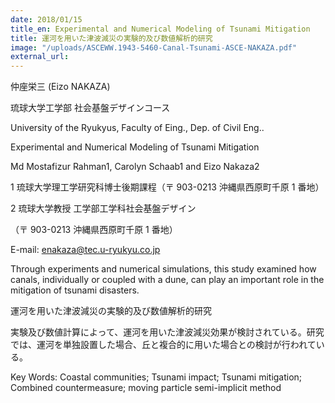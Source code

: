 ```yaml
---
date: 2018/01/15
title_en: Experimental and Numerical Modeling of Tsunami Mitigation
title: 運河を用いた津波減災の実験的及び数値解析的研究
image: "/uploads/ASCEWW.1943-5460-Canal-Tsunami-ASCE-NAKAZA.pdf"
external_url:
---
```


仲座栄三 (Eizo NAKAZA)

琉球大学工学部 社会基盤デザインコース

University of the Ryukyus, Faculty of Eing., Dep. of Civil Eng..

Experimental and Numerical Modeling of Tsunami Mitigation

Md Mostafizur Rahman1, Carolyn Schaab1 and Eizo Nakaza2

1 琉球大学理工学研究科博士後期課程（〒 903-0213 沖縄県西原町千原 1 番地）

2 琉球大学教授 工学部工学科社会基盤デザイン

（〒 903-0213 沖縄県西原町千原 1 番地）

E-mail: enakaza@tec.u-ryukyu.co.jp

Through experiments and numerical simulations, this study examined how canals, individually or coupled with a dune, can play an important role in the mitigation of tsunami disasters.

運河を用いた津波減災の実験的及び数値解析的研究

実験及び数値計算によって、運河を用いた津波減災効果が検討されている。研究では、運河を単独設置した場合、丘と複合的に用いた場合との検討が行われている。

Key Words: Coastal communities; Tsunami impact; Tsunami mitigation; Combined countermeasure; moving particle semi-implicit method
